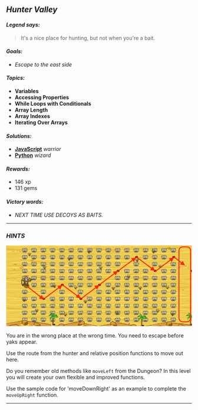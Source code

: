 ## _Hunter Valley_

#### _Legend says:_
> It's a nice place for hunting, but not when you're a bait.

#### _Goals:_
+ _Escape to the east side_

#### _Topics:_
+ **Variables**
+ **Accessing Properties**
+ **While Loops with Conditionals**
+ **Array Length**
+ **Array Indexes**
+ **Iterating Over Arrays**


#### _Solutions:_
+ **[JavaScript](hunterValley.js)** _warrior_
+ **[Python](hunter_valley.py)** _wizard_

#### _Rewards:_
+ 146 xp
+ 131 gems

#### _Victory words:_
+ _NEXT TIME USE DECOYS AS BAITS._

___

### _HINTS_

![](img/valley.jpg)

You are in the wrong place at the wrong time. You need to escape before yaks appear.

Use the route from the hunter and relative position functions to move out here.

Do you remember old methods like `moveLeft` from the Dungeon? In this level you will create your own flexible and improved functions.

Use the sample code for 'moveDownRight' as an example to complete the `moveUpRight` function.

___
